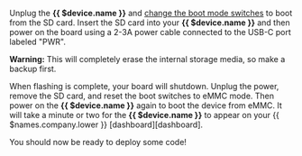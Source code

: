 Unplug the **{{ $device.name }}** and [change the boot mode switches][boot-switches] to boot from the SD card. Insert the SD card into your **{{ $device.name }}** and then power on the board using a 2-3A power cable connected to the USB-C port labeled "PWR".

__Warning:__ This will completely erase the internal storage media, so make a backup first.

When flashing is complete, your board will shutdown. Unplug the power, remove the SD card, and reset the boot switches to eMMC mode. Then power on the **{{ $device.name }}** again to boot the device from eMMC. It will take a minute or two for the **{{ $device.name }}** to appear on your {{ $names.company.lower }} [dashboard][dashboard].

You should now be ready to deploy some code!

[boot-switches]:https://coral.ai/docs/dev-board/reflash/#flash-from-u-boot-on-an-sd-card
